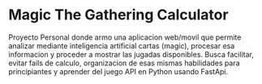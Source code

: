 # Magic The Gathering Calculator 
Proyecto Personal donde armo una aplicacion web/movil que permite analizar mediante inteligencia artificial cartas (magic), procesar esa informacion y proceder a mostrar las jugadas disponibles. Busca facilitar, evitar fails de calculo, organizacion de esas mismas habilidades para principiantes y aprender del juego API en Python usando FastApi.
